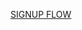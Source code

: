 [SIGNUP FLOW](https://www.figma.com/proto/DYz8kxaZ2GUQLoZLKT7bnu/Signup-flow?type=design&node-id=1-3&t=nSAqmwSbKe8PETJM-1&scaling=scale-down&page-id=0%3A1&starting-point-node-id=1%3A3&mode=design)
